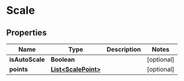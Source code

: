 
# Scale

## Properties
Name | Type | Description | Notes
------------ | ------------- | ------------- | -------------
**isAutoScale** | **Boolean** |  |  [optional]
**points** | [**List&lt;ScalePoint&gt;**](ScalePoint.md) |  |  [optional]



